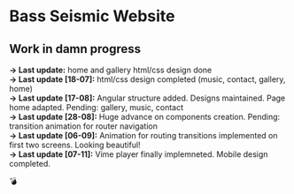 # Bass Seismic Website

## Work in damn progress

**-> Last update:** home and gallery html/css design done  
**-> Last update [18-07]:** html/css design completed (music, contact, gallery, home)  
**-> Last update [17-08]:** Angular structure added. Designs maintained. Page home adapted. Pending: gallery, music, contact  
**-> Last update [28-08]:** Huge advance on components creation. Pending: transition animation for router navigation  
**-> Last update [06-09]:** Animation for routing transitions implemented on first two screens. Looking beautiful!  
**-> Last update [07-11]:** Vime player finally implemneted. Mobile design completed.

💣
